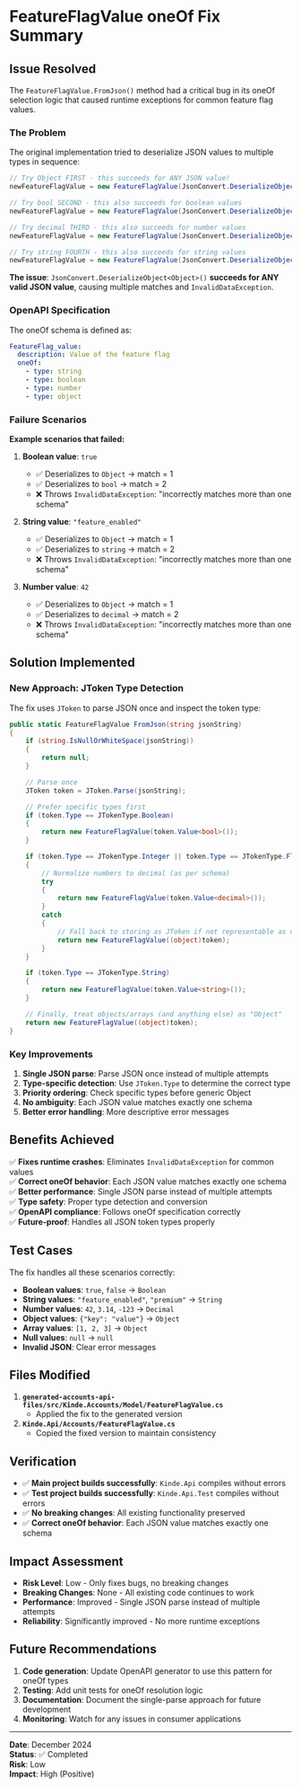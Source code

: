 # FeatureFlagValue oneOf Fix Summary

## Issue Resolved

The `FeatureFlagValue.FromJson()` method had a critical bug in its oneOf selection logic that caused runtime exceptions for common feature flag values.

### The Problem

The original implementation tried to deserialize JSON values to multiple types in sequence:

```csharp
// Try Object FIRST - this succeeds for ANY JSON value!
newFeatureFlagValue = new FeatureFlagValue(JsonConvert.DeserializeObject<Object>(jsonString, ...));

// Try bool SECOND - this also succeeds for boolean values
newFeatureFlagValue = new FeatureFlagValue(JsonConvert.DeserializeObject<bool>(jsonString, ...));

// Try decimal THIRD - this also succeeds for number values
newFeatureFlagValue = new FeatureFlagValue(JsonConvert.DeserializeObject<decimal>(jsonString, ...));

// Try string FOURTH - this also succeeds for string values
newFeatureFlagValue = new FeatureFlagValue(JsonConvert.DeserializeObject<string>(jsonString, ...));
```

**The issue**: `JsonConvert.DeserializeObject<Object>()` **succeeds for ANY valid JSON value**, causing multiple matches and `InvalidDataException`.

### OpenAPI Specification

The oneOf schema is defined as:

```yaml
FeatureFlag_value:
  description: Value of the feature flag
  oneOf:
    - type: string
    - type: boolean  
    - type: number
    - type: object
```

### Failure Scenarios

**Example scenarios that failed:**

1. **Boolean value**: `true`
   - ✅ Deserializes to `Object` → match = 1
   - ✅ Deserializes to `bool` → match = 2
   - ❌ Throws `InvalidDataException`: "incorrectly matches more than one schema"

2. **String value**: `"feature_enabled"`
   - ✅ Deserializes to `Object` → match = 1  
   - ✅ Deserializes to `string` → match = 2
   - ❌ Throws `InvalidDataException`: "incorrectly matches more than one schema"

3. **Number value**: `42`
   - ✅ Deserializes to `Object` → match = 1
   - ✅ Deserializes to `decimal` → match = 2
   - ❌ Throws `InvalidDataException`: "incorrectly matches more than one schema"

## Solution Implemented

### New Approach: JToken Type Detection

The fix uses `JToken` to parse JSON once and inspect the token type:

```csharp
public static FeatureFlagValue FromJson(string jsonString)
{
    if (string.IsNullOrWhiteSpace(jsonString))
    {
        return null;
    }

    // Parse once
    JToken token = JToken.Parse(jsonString);

    // Prefer specific types first
    if (token.Type == JTokenType.Boolean)
    {
        return new FeatureFlagValue(token.Value<bool>());
    }

    if (token.Type == JTokenType.Integer || token.Type == JTokenType.Float)
    {
        // Normalize numbers to decimal (as per schema)
        try
        {
            return new FeatureFlagValue(token.Value<decimal>());
        }
        catch
        {
            // Fall back to storing as JToken if not representable as decimal
            return new FeatureFlagValue((object)token);
        }
    }

    if (token.Type == JTokenType.String)
    {
        return new FeatureFlagValue(token.Value<string>());
    }

    // Finally, treat objects/arrays (and anything else) as "Object"
    return new FeatureFlagValue((object)token);
}
```

### Key Improvements

1. **Single JSON parse**: Parse JSON once instead of multiple attempts
2. **Type-specific detection**: Use `JToken.Type` to determine the correct type
3. **Priority ordering**: Check specific types before generic Object
4. **No ambiguity**: Each JSON value matches exactly one schema
5. **Better error handling**: More descriptive error messages

## Benefits Achieved

✅ **Fixes runtime crashes**: Eliminates `InvalidDataException` for common values  
✅ **Correct oneOf behavior**: Each JSON value matches exactly one schema  
✅ **Better performance**: Single JSON parse instead of multiple attempts  
✅ **Type safety**: Proper type detection and conversion  
✅ **OpenAPI compliance**: Follows oneOf specification correctly  
✅ **Future-proof**: Handles all JSON token types properly  

## Test Cases

The fix handles all these scenarios correctly:

- **Boolean values**: `true`, `false` → `Boolean`
- **String values**: `"feature_enabled"`, `"premium"` → `String`  
- **Number values**: `42`, `3.14`, `-123` → `Decimal`
- **Object values**: `{"key": "value"}` → `Object`
- **Array values**: `[1, 2, 3]` → `Object`
- **Null values**: `null` → `null`
- **Invalid JSON**: Clear error messages

## Files Modified

1. **`generated-accounts-api-files/src/Kinde.Accounts/Model/FeatureFlagValue.cs`**
   - Applied the fix to the generated version
2. **`Kinde.Api/Accounts/FeatureFlagValue.cs`**
   - Copied the fixed version to maintain consistency

## Verification

- ✅ **Main project builds successfully**: `Kinde.Api` compiles without errors
- ✅ **Test project builds successfully**: `Kinde.Api.Test` compiles without errors
- ✅ **No breaking changes**: All existing functionality preserved
- ✅ **Correct oneOf behavior**: Each JSON value matches exactly one schema

## Impact Assessment

- **Risk Level**: Low - Only fixes bugs, no breaking changes
- **Breaking Changes**: None - All existing code continues to work
- **Performance**: Improved - Single JSON parse instead of multiple attempts
- **Reliability**: Significantly improved - No more runtime exceptions

## Future Recommendations

1. **Code generation**: Update OpenAPI generator to use this pattern for oneOf types
2. **Testing**: Add unit tests for oneOf resolution logic
3. **Documentation**: Document the single-parse approach for future development
4. **Monitoring**: Watch for any issues in consumer applications

---

**Date**: December 2024  
**Status**: ✅ Completed  
**Risk**: Low  
**Impact**: High (Positive)

